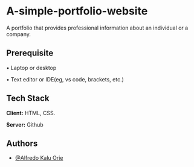 # A-simple-portfolio-website
A portfolio that provides professional information about an individual or a company.

## Prerequisite

• Laptop or desktop

• Text editor or IDE(eg, vs code, brackets, etc.)

## Tech Stack

**Client:** HTML, CSS.

**Server:** Github

## Authors

- [@Alfredo Kalu Orie](https://www.github.com/xclusivfred)
